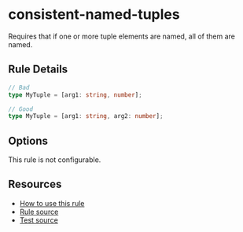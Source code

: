 # consistent-named-tuples

Requires that if one or more tuple elements are named, all of them are named.

<!-- end auto-generated rule header -->

## Rule Details

```ts
// Bad
type MyTuple = [arg1: string, number];

// Good
type MyTuple = [arg1: string, arg2: number];
```

## Options

This rule is not configurable.

## Resources

- [How to use this rule](https://complete-ts.github.io/eslint-plugin-complete)
- [Rule source](https://github.com/complete-ts/complete/blob/main/packages/eslint-plugin-complete/src/rules/consistent-named-tuples.ts)
- [Test source](https://github.com/complete-ts/complete/blob/main/packages/eslint-plugin-complete/tests/rules/consistent-named-tuples.test.ts)
